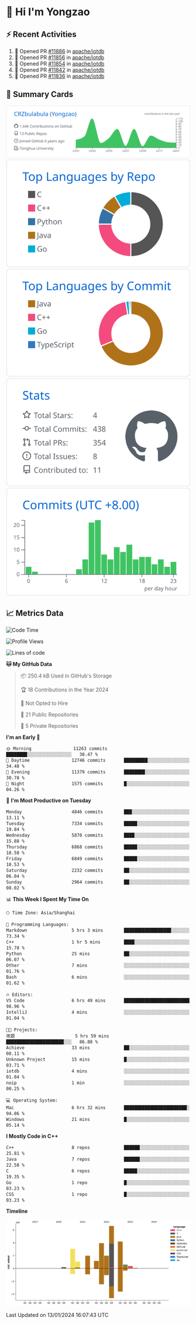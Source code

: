 # 👋 Hi I'm Yongzao

## ⚡ Recent Activities
<!--START_SECTION:activity-->
1. 💪 Opened PR [#11886](https://github.com/apache/iotdb/pull/11886) in [apache/iotdb](https://github.com/apache/iotdb)
2. 💪 Opened PR [#11856](https://github.com/apache/iotdb/pull/11856) in [apache/iotdb](https://github.com/apache/iotdb)
3. 💪 Opened PR [#11854](https://github.com/apache/iotdb/pull/11854) in [apache/iotdb](https://github.com/apache/iotdb)
4. 💪 Opened PR [#11842](https://github.com/apache/iotdb/pull/11842) in [apache/iotdb](https://github.com/apache/iotdb)
5. 💪 Opened PR [#11836](https://github.com/apache/iotdb/pull/11836) in [apache/iotdb](https://github.com/apache/iotdb)
<!--END_SECTION:activity-->

## 🎑 Summary Cards

[![](https://raw.githubusercontent.com/CRZbulabula/CRZbulabula/main/profile-summary-card-output/github/0-profile-details.svg)](https://github.com/vn7n24fzkq/github-profile-summary-cards)
[![](https://raw.githubusercontent.com/CRZbulabula/CRZbulabula/main/profile-summary-card-output/github/1-repos-per-language.svg)](https://github.com/vn7n24fzkq/github-profile-summary-cards) [![](https://raw.githubusercontent.com/CRZbulabula/CRZbulabula/main/profile-summary-card-output/github/2-most-commit-language.svg)](https://github.com/vn7n24fzkq/github-profile-summary-cards)
[![](https://raw.githubusercontent.com/CRZbulabula/CRZbulabula/main/profile-summary-card-output/github/3-stats.svg)](https://github.com/vn7n24fzkq/github-profile-summary-cards) [![](https://raw.githubusercontent.com/CRZbulabula/CRZbulabula/main/profile-summary-card-output/github/4-productive-time.svg)](https://github.com/vn7n24fzkq/github-profile-summary-cards)

## 📈 Metrics Data

<!--START_SECTION:waka-->
![Code Time](http://img.shields.io/badge/Code%20Time-539%20hrs%2049%20mins-blue)

![Profile Views](http://img.shields.io/badge/Profile%20Views-0-blue)

![Lines of code](https://img.shields.io/badge/From%20Hello%20World%20I%27ve%20Written-25.0%20million%20lines%20of%20code-blue)

**🐱 My GitHub Data** 

> 📦 250.4 kB Used in GitHub's Storage 
 > 
> 🏆 18 Contributions in the Year 2024
 > 
> 🚫 Not Opted to Hire
 > 
> 📜 21 Public Repositories 
 > 
> 🔑 5 Private Repositories 
 > 
**I'm an Early 🐤** 

```text
🌞 Morning                11263 commits       ████████░░░░░░░░░░░░░░░░░   30.47 % 
🌆 Daytime                12746 commits       █████████░░░░░░░░░░░░░░░░   34.48 % 
🌃 Evening                11379 commits       ████████░░░░░░░░░░░░░░░░░   30.78 % 
🌙 Night                  1575 commits        █░░░░░░░░░░░░░░░░░░░░░░░░   04.26 % 
```
📅 **I'm Most Productive on Tuesday** 

```text
Monday                   4846 commits        ███░░░░░░░░░░░░░░░░░░░░░░   13.11 % 
Tuesday                  7334 commits        █████░░░░░░░░░░░░░░░░░░░░   19.84 % 
Wednesday                5870 commits        ████░░░░░░░░░░░░░░░░░░░░░   15.88 % 
Thursday                 6868 commits        █████░░░░░░░░░░░░░░░░░░░░   18.58 % 
Friday                   6849 commits        █████░░░░░░░░░░░░░░░░░░░░   18.53 % 
Saturday                 2232 commits        ██░░░░░░░░░░░░░░░░░░░░░░░   06.04 % 
Sunday                   2964 commits        ██░░░░░░░░░░░░░░░░░░░░░░░   08.02 % 
```


📊 **This Week I Spent My Time On** 

```text
🕑︎ Time Zone: Asia/Shanghai

💬 Programming Languages: 
Markdown                 5 hrs 3 mins        ██████████████████░░░░░░░   73.34 % 
C++                      1 hr 5 mins         ████░░░░░░░░░░░░░░░░░░░░░   15.78 % 
Python                   25 mins             ██░░░░░░░░░░░░░░░░░░░░░░░   06.07 % 
Other                    7 mins              ░░░░░░░░░░░░░░░░░░░░░░░░░   01.76 % 
Bash                     6 mins              ░░░░░░░░░░░░░░░░░░░░░░░░░   01.62 % 

🔥 Editors: 
VS Code                  6 hrs 49 mins       █████████████████████████   98.96 % 
IntelliJ                 4 mins              ░░░░░░░░░░░░░░░░░░░░░░░░░   01.04 % 

🐱‍💻 Projects: 
改题                       5 hrs 59 mins       ██████████████████████░░░   86.88 % 
Achieve                  33 mins             ██░░░░░░░░░░░░░░░░░░░░░░░   08.11 % 
Unknown Project          15 mins             █░░░░░░░░░░░░░░░░░░░░░░░░   03.71 % 
iotdb                    4 mins              ░░░░░░░░░░░░░░░░░░░░░░░░░   01.04 % 
noip                     1 min               ░░░░░░░░░░░░░░░░░░░░░░░░░   00.25 % 

💻 Operating System: 
Mac                      6 hrs 32 mins       ████████████████████████░   94.86 % 
Windows                  21 mins             █░░░░░░░░░░░░░░░░░░░░░░░░   05.14 % 
```

**I Mostly Code in C++** 

```text
C++                      8 repos             ██████░░░░░░░░░░░░░░░░░░░   25.81 % 
Java                     7 repos             ██████░░░░░░░░░░░░░░░░░░░   22.58 % 
C                        6 repos             █████░░░░░░░░░░░░░░░░░░░░   19.35 % 
Go                       1 repo              █░░░░░░░░░░░░░░░░░░░░░░░░   03.23 % 
CSS                      1 repo              █░░░░░░░░░░░░░░░░░░░░░░░░   03.23 % 
```



**Timeline**

![Lines of Code chart](https://raw.githubusercontent.com/CRZbulabula/CRZbulabula/main/assets/bar_graph.png)


 Last Updated on 13/01/2024 16:07:43 UTC
<!--END_SECTION:waka-->

